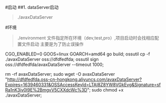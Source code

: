 #启动
##1. dataServer启动
>./avaxDataServer

#环境
>./environment 文件指定所在环境（dev,test,pro）,项目启动时会找相应配置文件启动
>主要是为了防止误操作
>



CGO_ENABLED=0 GOOS=linux GOARCH=amd64 go build;
ossutil cp -f ./avaxDataServer  oss://dfdfedfda;
ossutil sign oss://dfdfedfda/avaxDataServer    --timeout 1000;


rm -rf avaxDataServer;
sudo wget -O avaxDataServer  "http://dfdfedfda.oss-cn-hongkong.aliyuncs.com/avaxDataServer?Expires=1639460331&OSSAccessKeyId=LTAI8Z8YW8VGkEvg&Signature=sfRa1nK3iv0I9E%2BmgvV5CXXdcWc%3D";
sudo chmod +x ./avaxDataServer;

